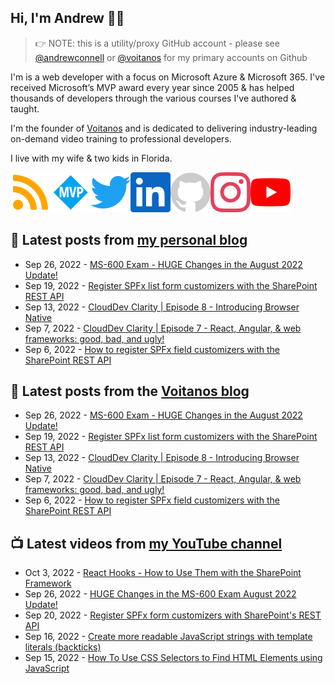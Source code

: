 ## Hi, I'm Andrew 👋🏼

> 👉 NOTE: this is a utility/proxy GitHub account - please see [@andrewconnell](/andrewconnell) or [@voitanos](/voitanos) for my primary accounts on Github

I'm is a web developer with a focus on Microsoft Azure & Microsoft 365. I've received Microsoft’s MVP award every year since 2005 & has helped thousands of developers through the various courses I've authored & taught.

I'm the founder of [Voitanos](https://www.voitanos.io) and is dedicated to delivering industry-leading on-demand video training to professional developers.

I live with my wife & two kids in Florida.

[![](./images/rss.svg)](https://www.andrewconnell.com)[![](./images/mvp.svg)](https://mvp.microsoft.com/en-us/PublicProfile/21083?fullName=Andrew%20Connell)[![](./images/twitter.svg)](https://www.twitter.com/andrewconnell)[![](./images/linkedin.svg)](https://www.linkedin.com/in/andrewconnell)[![](./images/github.svg)](https://www.github.com/andrewconnell)[![](./images/instagram.svg)](https://www.instagram.com/andrewconnell1)[![](./images/youtube.svg)](https://www.youtube.com/voitanosio)

## 📘 Latest posts from [my personal blog](https://www.andrewconnell.com)
<!-- MYBLOG-POST-LIST:START -->
- Sep 26, 2022 - [MS-600 Exam - HUGE Changes in the August 2022 Update!](https://www.andrewconnell.com/blog/ms-600-august-2022-refresh/)
- Sep 19, 2022 - [Register SPFx list form customizers with the SharePoint REST API](https://www.andrewconnell.com/blog/sharepoint-framework-register-list-form-customizers-rest-api/)
- Sep 13, 2022 - [CloudDev Clarity | Episode 8 - Introducing Browser Native](https://www.andrewconnell.com/blog/clouddev-clarity-episode-008-introducing-browser-native/)
- Sep 7, 2022 - [CloudDev Clarity | Episode 7 - React, Angular, &amp; web frameworks: good, bad, and ugly!](https://www.andrewconnell.com/blog/clouddev-clarity-episode-007-react-angular-web-frameworks/)
- Sep 6, 2022 - [How to register SPFx field customizers with the SharePoint REST API](https://www.andrewconnell.com/blog/sharepoint-framework-register-field-customizers-rest-api/)<!-- MYBLOG-POST-LIST:END -->

## 📙 Latest posts from the [Voitanos blog](https://www.voitanos.io/blog)
<!-- VOITANOSBLOG-POST-LIST:START -->
- Sep 26, 2022 - [MS-600 Exam - HUGE Changes in the August 2022 Update!](https://www.voitanos.io/blog/ms-600-august-2022-refresh/)
- Sep 19, 2022 - [Register SPFx list form customizers with the SharePoint REST API](https://www.voitanos.io/blog/sharepoint-framework-register-list-form-customizers-rest-api/)
- Sep 13, 2022 - [CloudDev Clarity | Episode 8 - Introducing Browser Native](https://www.voitanos.io/blog/clouddev-clarity-episode-008-introducing-browser-native/)
- Sep 7, 2022 - [CloudDev Clarity | Episode 7 - React, Angular, &amp; web frameworks: good, bad, and ugly!](https://www.voitanos.io/blog/clouddev-clarity-episode-007-react-angular-web-frameworks/)
- Sep 6, 2022 - [How to register SPFx field customizers with the SharePoint REST API](https://www.voitanos.io/blog/sharepoint-framework-register-field-customizers-rest-api/)<!-- VOITANOSBLOG-POST-LIST:END -->

## 📺 Latest videos from [my YouTube channel](https://www.youtube.com/voitanosio)
<!-- VOITANOSYOUTUBE-POST-LIST:START -->
- Oct 3, 2022 - [React Hooks - How to Use Them with the SharePoint Framework](https://www.youtube.com/watch?v=EzI-k5lqIng)
- Sep 26, 2022 - [HUGE Changes in the MS-600 Exam August 2022 Update!](https://www.youtube.com/watch?v=lTSpIp0zcQ8)
- Sep 20, 2022 - [Register SPFx form customizers with SharePoint&#39;s REST API](https://www.youtube.com/watch?v=spPrK_prgXw)
- Sep 16, 2022 - [Create more readable JavaScript strings with template literals &lpar;backticks&rpar;](https://www.youtube.com/watch?v=unImDI5zRj4)
- Sep 15, 2022 - [How To Use CSS Selectors to Find HTML Elements using JavaScript](https://www.youtube.com/watch?v=fayj4VzTcWY)<!-- VOITANOSYOUTUBE-POST-LIST:END -->
